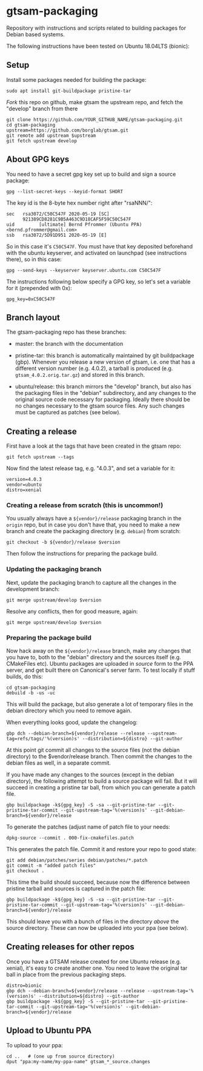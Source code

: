 # gtsam-packaging

Repository with instructions and scripts related to building
packages for Debian based systems.

The following instructions have been tested on Ubuntu 18.04LTS (bionic):

## Setup

Install some packages needed for building the package:

    sudo apt install git-buildpackage pristine-tar

*Fork* this repo on github, make gtsam the upstream repo, and fetch
the "develop" branch from there

    git clone https://github.com/YOUR_GITHUB_NAME/gtsam-packaging.git
    cd gtsam-packaging
    upstream=https://github.com/borglab/gtsam.git
    git remote add upstream $upstream
	git fetch upstream develop


## About GPG keys

You need to have a secret gpg key set up to build and sign a source package:

    gpg --list-secret-keys --keyid-format SHORT

The key id is the 8-byte hex number right after "rsaNNN/":

    sec   rsa3072/C50C547F 2020-05-19 [SC]
          921389CD8281C9B5A463C9D18CAF5F59C50C547F
    uid         [ultimate] Bernd Pfrommer (Ubuntu PPA) <bernd.pfrommer@gmail.com>
    ssb   rsa3072/5D91D951 2020-05-19 [E]

So in this case it's ``C50C547F``. You must have that key deposited beforehand with the ubuntu keyserver, and activated on launchpad (see instructions there), so in this case:

    gpg --send-keys --keyserver keyserver.ubuntu.com C50C547F

The instructions following below specify a GPG key, so let's set a variable for it (prepended with 0x):

    gpg_key=0xC50C547F


## Branch layout

The gtsam-packaging repo has these branches:

- master: the branch with the documentation

- pristine-tar: this branch is automatically maintained by git
  buildpackage (gbp). Whenever you release a new version of gtsam,
  i.e. one that has a different version number (e.g. 4.0.2), a tarball
  is produced (e.g. ``gtsam_4.0.2.orig.tar.gz``) and stored in this
  branch.

- ubuntu/release: this branch mirrors the
  "develop" branch, but also has the packaging files in the
  "debian" subdirectory, and any changes to the original source
  code necessary for packaging. Ideally there should be no changes
  necessary to the gtsam source files. Any such changes must be
  captured as patches (see below).

## Creating a release

First have a look at the tags that have been created in the gtsam repo:

    git fetch upstream --tags

Now find the latest release tag, e.g. "4.0.3", and set a variable for it:

    version=4.0.3
    vendor=ubuntu
    distro=xenial

### Creating a release from scratch (this is uncommon!)

You usually always have a ``${vendor}/release`` packaging branch in
the ``origin`` repo, but in case you don't have that, you need to make
a new branch and create the packaging directory (e.g. ``debian``) from
scratch:

    git checkout -b ${vendor}/release $version

Then follow the instructions for preparing the package build.

### Updating the packaging branch

Next, update the packaging branch to capture all the changes in the
development branch:

    git merge upstream/develop $version

Resolve any conflicts, then for good measure, again:

    git merge upstream/develop $version

### Preparing the package build

Now hack away on the ``${vendor}/release`` branch, make any changes
that you have to, both to the "debian" directory and the sources
itself (e.g. CMakeFiles etc). Ubuntu packages are uploaded in *source*
form to the PPA server, and get built there on Canonical's server
farm. To test locally if stuff builds, do this:

    cd gtsam-packaging
    debuild -b -us -uc

This will build the package, but also generate a lot of temporary
files in the debian directory which you need to remove again.

When everything looks good, update the changelog:

    gbp dch --debian-branch=${vendor}/release --release --upstream-tag=refs/tags/'%(version)s' --distribution=${distro} --git-author

At this point git commit all changes to the source files (not the
debian directory) to the $vendor/release branch. Then commit the
changes to the debian files as well, in a separate commit.

If you have made any changes to the sources (except in the debian
directory), the following attempt to build a source package  will
fail. But it will succeed in creating a pristine tar ball, from which
you can generate a patch file.

    gbp buildpackage -k${gpg_key} -S -sa --git-pristine-tar --git-pristine-tar-commit --git-upstream-tag='%(version)s' --git-debian-branch=${vendor}/release


To generate the patches (adjust name of patch file to your needs:

    dpkg-source --commit . 000-fix-cmakefiles.patch

This generates the patch file. Commit it and restore your repo to good state:

    git add debian/patches/series debian/patches/*.patch
	git commit -m "added patch files"
    git checkout .
	
This time the build should succeed, because now the difference between
pristine tarball and sources is captured in the patch file:

    gbp buildpackage -k${gpg_key} -S -sa --git-pristine-tar --git-pristine-tar-commit --git-upstream-tag='%(version)s' --git-debian-branch=${vendor}/release

This should leave you with a bunch of files in the directory *above*
the source directory. These can now be uploaded into your ppa (see below).


## Creating releases for other repos

Once you have a GTSAM release created for one Ubuntu release
(e.g. xenial), it's easy to create another one. You need to leave the
original tar ball in place from the previous packaging steps.

    distro=bionic
    gbp dch --debian-branch=${vendor}/release --release --upstream-tag='%(version)s' --distribution=${distro} --git-author
    gbp buildpackage -k${gpg_key} -S --git-pristine-tar --git-pristine-tar-commit --git-upstream-tag='%(version)s' --git-debian-branch=${vendor}/release


## Upload to Ubuntu PPA

To upload to your ppa:

    cd ..   # (one up from source directory)
    dput "ppa:my-name/my-ppa-name" gtsam_*_source.changes



